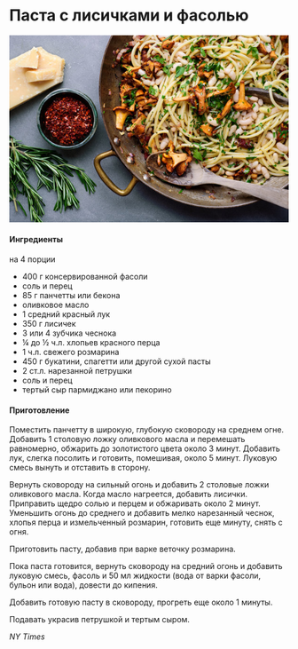 # Паста с лисичками и фасолью

![](../../pics/05kitch-web1-articlelarge-1.jpg)

#### Ингредиенты
на 4 порции

* 400 г консервированной фасоли
* соль и перец
* 85 г панчетты или бекона
* оливковое масло
* 1 средний красный лук
* 350 г лисичек
* 3 или 4 зубчика чеснока
* ¼ до ½ ч.л. хлопьев красного перца
* 1 ч.л. свежего розмарина
* 450 г букатини, спагетти или другой сухой пасты
* 2 ст.л. нарезанной петрушки
* соль и перец
* тертый сыр пармиджано или пекорино

#### Приготовление

Поместить панчетту в широкую, глубокую сковороду на среднем огне. Добавить 1 столовую ложку оливкового масла и перемешать равномерно, обжарить до золотистого цвета около 3 минут. Добавить лук, слегка посолить и готовить, помешивая, около 5 минут. Луковую смесь вынуть и отставить в сторону.

Вернуть сковороду на сильный огонь и добавить 2 столовые ложки оливкового масла. Когда масло нагреется, добавить лисички. Приправить щедро солью и перцем и обжаривать около 2 минут. Уменьшить огонь до среднего и добавить мелко нарезанный чеснок, хлопья перца и измельченный розмарин, готовить еще минуту, снять с огня.

Приготовить пасту, добавив при варке веточку розмарина.

Пока паста готовится, вернуть сковороду на средний огонь и добавить луковую смесь, фасоль и 50 мл жидкости \(вода от варки фасоли, бульон или вода\), довести до кипения.

Добавить готовую пасту в сковороду, прогреть еще около 1 минуты.

Подавать украсив петрушкой и тертым сыром.

*NY Times*